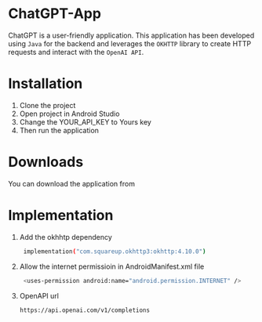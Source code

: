 # ChatGPT-App

ChatGPT is a user-friendly application. This application has been developed using `Java` for the backend and leverages the `OKHTTP` library to create HTTP requests and interact with the `OpenAI API`.

# Installation

1. Clone the project
2. Open project in Android Studio
3. Change the YOUR_API_KEY to Yours key
4. Then run the application

# Downloads

You can download the application from 

# Implementation

1. Add the okhhtp dependency
   
     ``` bash
      implementation("com.squareup.okhttp3:okhttp:4.10.0")
     ```
3. Allow the internet permissioin in AndroidManifest.xml file
     ``` bash
      <uses-permission android:name="android.permission.INTERNET" />
     ```
4. OpenAPI url
     ``` bash
     https://api.openai.com/v1/completions
     ```
